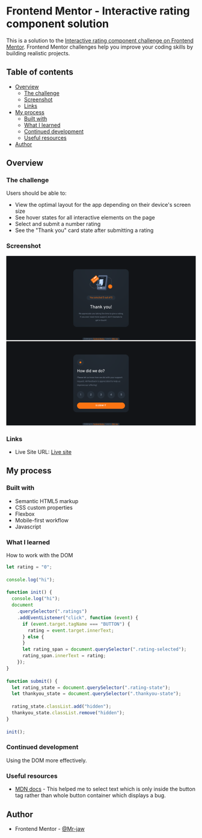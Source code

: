 # Frontend Mentor - Interactive rating component solution

This is a solution to the [Interactive rating component challenge on Frontend Mentor](https://www.frontendmentor.io/challenges/interactive-rating-component-koxpeBUmI). Frontend Mentor challenges help you improve your coding skills by building realistic projects. 

## Table of contents

- [Overview](#overview)
  - [The challenge](#the-challenge)
  - [Screenshot](#screenshot)
  - [Links](#links)
- [My process](#my-process)
  - [Built with](#built-with)
  - [What I learned](#what-i-learned)
  - [Continued development](#continued-development)
  - [Useful resources](#useful-resources)
- [Author](#author)


## Overview

### The challenge

Users should be able to:

- View the optimal layout for the app depending on their device's screen size
- See hover states for all interactive elements on the page
- Select and submit a number rating
- See the "Thank you" card state after submitting a rating

### Screenshot

![](./Screenshot.jpg)
![](./Screenshot1.jpg)


### Links

- Live Site URL: [Live site](https://candid-crepe-2257f7.netlify.app/)

## My process

### Built with

- Semantic HTML5 markup
- CSS custom properties
- Flexbox
- Mobile-first workflow
- Javascript

### What I learned

How to work with the DOM

```js
let rating = "0";

console.log("hi");

function init() {
  console.log("hi");
  document
    .querySelector(".ratings")
    .addEventListener("click", function (event) {
      if (event.target.tagName === "BUTTON") {
        rating = event.target.innerText;
      } else {
      }
      let rating_span = document.querySelector(".rating-selected");
      rating_span.innerText = rating;
    });
}

function submit() {
  let rating_state = document.querySelector(".rating-state");
  let thankyou_state = document.querySelector(".thankyou-state");

  rating_state.classList.add("hidden");
  thankyou_state.classList.remove("hidden");
}

init();
```

### Continued development

Using the DOM more effectively.

### Useful resources

- [MDN docs](https://developer.mozilla.org/en-US/docs/Web/API/Element/tagName) - This helped me to select text which is only inside the button tag rather than whole button container which displays a bug.

## Author


- Frontend Mentor - [@Mr-jaw](https://www.frontendmentor.io/profile/Mr-jaw)


